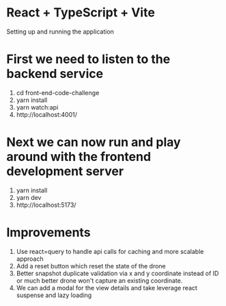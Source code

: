 # React + TypeScript + Vite

Setting up and running the application

# First we need to listen to the backend service

1. cd front-end-code-challenge
2. yarn install
3. yarn watch:api
4. http://localhost:4001/

# Next we can now run and play around with the frontend development server 

1. yarn install
2. yarn dev
3. http://localhost:5173/

# Improvements
1. Use react=query to handle api calls for caching and more scalable approach
2. Add a reset button which reset the state of the drone
3. Better snapshot duplicate validation via x and y coordinate instead of ID or much better drone won't capture an existing coordinate.
4. We can add a modal for the view details and take leverage react suspense and lazy loading 
